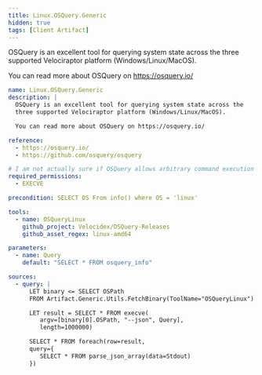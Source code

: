 ```yaml
---
title: Linux.OSQuery.Generic
hidden: true
tags: [Client Artifact]
---
```


OSQuery is an excellent tool for querying system state across the
three supported Velociraptor platform (Windows/Linux/MacOS).

You can read more about OSQuery on https://osquery.io/


```yaml
name: Linux.OSQuery.Generic
description: |
  OSQuery is an excellent tool for querying system state across the
  three supported Velociraptor platform (Windows/Linux/MacOS).

  You can read more about OSQuery on https://osquery.io/

reference:
  - https://osquery.io/
  - https://github.com/osquery/osquery

# I am not actually sure if OSQuery allows arbitrary command execution via SQL?
required_permissions:
  - EXECVE

precondition: SELECT OS From info() where OS = 'linux'

tools:
  - name: OSQueryLinux
    github_project: Velocidex/OSQuery-Releases
    github_asset_regex: linux-amd64

parameters:
  - name: Query
    default: "SELECT * FROM osquery_info"

sources:
  - query: |
      LET binary <= SELECT OSPath
      FROM Artifact.Generic.Utils.FetchBinary(ToolName="OSQueryLinux")

      LET result = SELECT * FROM execve(
         argv=[binary[0].OSPath, "--json", Query],
         length=1000000)

      SELECT * FROM foreach(row=result,
      query={
         SELECT * FROM parse_json_array(data=Stdout)
      })

```
